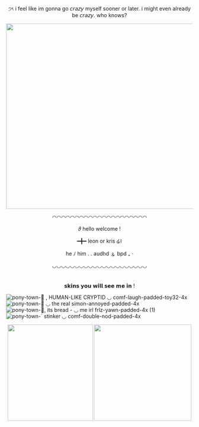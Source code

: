 <p align="center">
  <img width="660" height="10" src="https://github.com/powerdrillmassacre/nyonentry/assets/156819405/f376b5ce-4e9c-425b-aa18-70b83bc39df0">
</p>

<p align="center">
੭ৎ  i feel like im gonna go 𝘤𝘳𝘢𝘻𝘺 myself sooner or later. i might even already be 𝘤𝘳𝘢𝘻𝘺. who knows?
</p>
<p align="center">
  <img width="560" height="500" src="https://github.com/powerdrillmassacre/nyonentry/assets/156819405/b3dfe429-3f68-407b-a729-0bdc2a14bc5c">
</p>

<p align="center">
◠◠◠◠◠◠◠◠◠◠◠◠◠◠◠◠◠◠◠◠◠

<p align="center">
𝜗     hello welcome !

<p align="center">
━╋━ leon   or   kris      ໒꒱ 

<p align="center">
he ﾉ  him   . .  audhd ﹠ bpd   ₊  ‧

<p align="center">
◡◡◡◡◡◡◡◡◡◡◡◡◡◡◡◡◡◡◡◡◡
</p>

<p align="center">
  <img width="660" height="10" src="https://github.com/powerdrillmassacre/nyonentry/assets/156819405/f376b5ce-4e9c-425b-aa18-70b83bc39df0">
</p>

<p align="center">
  𝘀𝗸𝗶𝗻𝘀 𝘆𝗼𝘂 𝘄𝗶𝗹𝗹 𝘀𝗲𝗲 𝗺𝗲 𝗶𝗻 !
</p>

![pony-town-🔪 , HUMAN-LIKE CRYPTID ◡ comf-laugh-padded-toy32-4x](https://github.com/powerdrillmassacre/nyonentry/assets/156819405/74739bd1-7358-4fc3-9a21-704692b4cf57)
![pony-town-💉 ◡ the real simon-annoyed-padded-4x](https://github.com/powerdrillmassacre/nyonentry/assets/156819405/0a959a1b-bdc9-42bc-b26d-e9b4d95b324b)
![pony-town-🥖, its bread - ◡ me irl frlz-yawn-padded-4x (1)](https://github.com/powerdrillmassacre/powerdrillmassacre/assets/156819405/82e78409-a39a-497f-94a8-5d7266bb687f)
![pony-town-` stinker ◡ comf-double-nod-padded-4x](https://github.com/powerdrillmassacre/nyonentry/assets/156819405/a5e4f4c6-a911-41ab-b149-cde0f973d128)

<p align="center">
  <img width="230" height="260" src="https://github.com/powerdrillmassacre/nyonentry/assets/156819405/135fd080-ecd8-48d3-bd77-704a75d61a69">
  <img width="263" height="260" src="https://github.com/powerdrillmassacre/powerdrillmassacre/assets/156819405/3cefd046-1718-40e7-9fbd-4231fc4684dc">
</p
